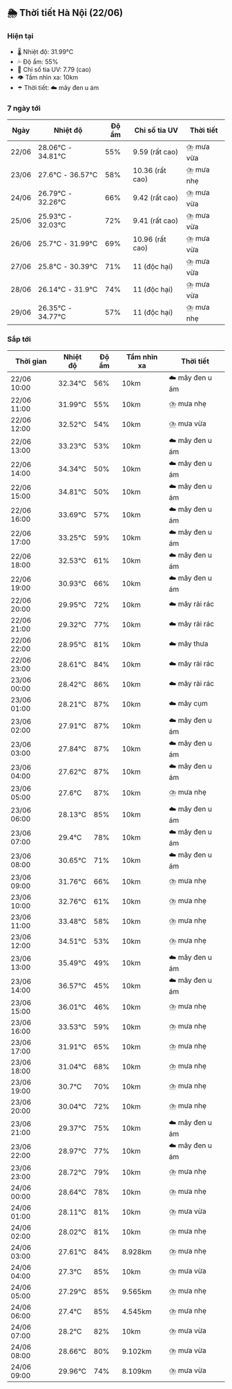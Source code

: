 ## 🌦️ Thời tiết Hà Nội (22/06)

### Hiện tại

- 🌡️ Nhiệt độ: 31.99℃
- 💦 Độ ẩm: 55%
- 🌟 Chỉ số tia UV: 7.79 (cao)
- 👁️ Tầm nhìn xa: 10km
- ☂️ Thời tiết: ☁️ mây đen u ám

### 7 ngày tới

| Ngày | Nhiệt độ | Độ ẩm | Chỉ số tia UV | Thời tiết |
| --- | --- | --- | --- | --- |
| 22/06 | 28.06℃ - 34.81℃ | 55% | 9.59 (rất cao) | ⛈️ mưa vừa |
| 23/06 | 27.6℃ - 36.57℃ | 58% | 10.36 (rất cao) | ⛈️ mưa nhẹ |
| 24/06 | 26.79℃ - 32.26℃ | 66% | 9.42 (rất cao) | ⛈️ mưa vừa |
| 25/06 | 25.93℃ - 32.03℃ | 72% | 9.41 (rất cao) | ⛈️ mưa vừa |
| 26/06 | 25.7℃ - 31.99℃ | 69% | 10.96 (rất cao) | ⛈️ mưa vừa |
| 27/06 | 25.8℃ - 30.39℃ | 71% | 11 (độc hại) | ⛈️ mưa vừa |
| 28/06 | 26.14℃ - 31.9℃ | 74% | 11 (độc hại) | ⛈️ mưa vừa |
| 29/06 | 26.35℃ - 34.77℃ | 57% | 11 (độc hại) | ⛈️ mưa nhẹ |

### Sắp tới

| Thời gian | Nhiệt độ | Độ ẩm | Tầm nhìn xa | Thời tiết |
| --- | --- | --- | --- | --- |
| 22/06 10:00 | 32.34℃ | 56% | 10km | ☁️ mây đen u ám |
| 22/06 11:00 | 31.99℃ | 55% | 10km | ⛈️ mưa nhẹ |
| 22/06 12:00 | 32.52℃ | 54% | 10km | ⛈️ mưa vừa |
| 22/06 13:00 | 33.23℃ | 53% | 10km | ☁️ mây đen u ám |
| 22/06 14:00 | 34.34℃ | 50% | 10km | ☁️ mây đen u ám |
| 22/06 15:00 | 34.81℃ | 50% | 10km | ☁️ mây đen u ám |
| 22/06 16:00 | 33.69℃ | 57% | 10km | ☁️ mây đen u ám |
| 22/06 17:00 | 33.25℃ | 59% | 10km | ☁️ mây đen u ám |
| 22/06 18:00 | 32.53℃ | 61% | 10km | ☁️ mây đen u ám |
| 22/06 19:00 | 30.93℃ | 66% | 10km | ☁️ mây đen u ám |
| 22/06 20:00 | 29.95℃ | 72% | 10km | ☁️ mây rải rác |
| 22/06 21:00 | 29.32℃ | 77% | 10km | ☁️ mây rải rác |
| 22/06 22:00 | 28.95℃ | 81% | 10km | ☁️ mây thưa |
| 22/06 23:00 | 28.61℃ | 84% | 10km | ☁️ mây rải rác |
| 23/06 00:00 | 28.42℃ | 86% | 10km | ☁️ mây rải rác |
| 23/06 01:00 | 28.21℃ | 87% | 10km | ☁️ mây cụm |
| 23/06 02:00 | 27.91℃ | 87% | 10km | ☁️ mây đen u ám |
| 23/06 03:00 | 27.84℃ | 87% | 10km | ☁️ mây đen u ám |
| 23/06 04:00 | 27.62℃ | 87% | 10km | ☁️ mây đen u ám |
| 23/06 05:00 | 27.6℃ | 87% | 10km | ⛈️ mưa nhẹ |
| 23/06 06:00 | 28.13℃ | 85% | 10km | ☁️ mây đen u ám |
| 23/06 07:00 | 29.4℃ | 78% | 10km | ☁️ mây đen u ám |
| 23/06 08:00 | 30.65℃ | 71% | 10km | ☁️ mây đen u ám |
| 23/06 09:00 | 31.76℃ | 66% | 10km | ⛈️ mưa nhẹ |
| 23/06 10:00 | 32.76℃ | 61% | 10km | ⛈️ mưa nhẹ |
| 23/06 11:00 | 33.48℃ | 58% | 10km | ⛈️ mưa nhẹ |
| 23/06 12:00 | 34.51℃ | 53% | 10km | ⛈️ mưa nhẹ |
| 23/06 13:00 | 35.49℃ | 49% | 10km | ☁️ mây đen u ám |
| 23/06 14:00 | 36.57℃ | 45% | 10km | ☁️ mây đen u ám |
| 23/06 15:00 | 36.01℃ | 46% | 10km | ⛈️ mưa nhẹ |
| 23/06 16:00 | 33.53℃ | 59% | 10km | ⛈️ mưa nhẹ |
| 23/06 17:00 | 31.91℃ | 65% | 10km | ⛈️ mưa nhẹ |
| 23/06 18:00 | 31.04℃ | 68% | 10km | ⛈️ mưa nhẹ |
| 23/06 19:00 | 30.7℃ | 70% | 10km | ⛈️ mưa nhẹ |
| 23/06 20:00 | 30.04℃ | 72% | 10km | ⛈️ mưa nhẹ |
| 23/06 21:00 | 29.37℃ | 75% | 10km | ☁️ mây đen u ám |
| 23/06 22:00 | 28.97℃ | 77% | 10km | ☁️ mây đen u ám |
| 23/06 23:00 | 28.72℃ | 79% | 10km | ⛈️ mưa nhẹ |
| 24/06 00:00 | 28.64℃ | 78% | 10km | ⛈️ mưa nhẹ |
| 24/06 01:00 | 28.11℃ | 81% | 10km | ⛈️ mưa vừa |
| 24/06 02:00 | 28.02℃ | 81% | 10km | ⛈️ mưa nhẹ |
| 24/06 03:00 | 27.61℃ | 84% | 8.928km | ⛈️ mưa nhẹ |
| 24/06 04:00 | 27.3℃ | 85% | 10km | ⛈️ mưa vừa |
| 24/06 05:00 | 27.29℃ | 85% | 9.565km | ⛈️ mưa nhẹ |
| 24/06 06:00 | 27.4℃ | 85% | 4.545km | ⛈️ mưa nhẹ |
| 24/06 07:00 | 28.2℃ | 82% | 10km | ⛈️ mưa vừa |
| 24/06 08:00 | 28.66℃ | 80% | 9.102km | ⛈️ mưa vừa |
| 24/06 09:00 | 29.96℃ | 74% | 8.109km | ⛈️ mưa vừa |

